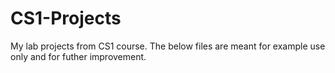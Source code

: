 # CS1-Projects
My lab projects from CS1 course. The below files are meant for example use only and for futher improvement.
